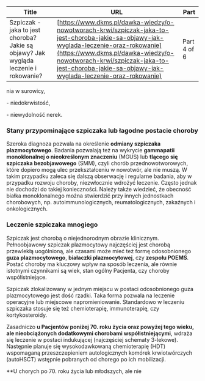 | **Title**       | **URL**           | **Part**              |
|-----------------|-------------------|-----------------------|
| Szpiczak - jaka to jest choroba? Jakie są objawy? Jak wygląda leczenie i rokowanie?         | [https://www.dkms.pl/dawka-wiedzy/o-nowotworach-krwi/szpiczak-jaka-to-jest-choroba-jakie-sa-objawy-jak-wyglada-leczenie-oraz-rokowanie](https://www.dkms.pl/dawka-wiedzy/o-nowotworach-krwi/szpiczak-jaka-to-jest-choroba-jakie-sa-objawy-jak-wyglada-leczenie-oraz-rokowanie)    | Part 4 of 6          |

nia w surowicy,


\- niedokrwistość,


\- niewydolność nerek.


### Stany przypominające szpiczaka lub łagodne postacie choroby


Szeroka diagnoza pozwala na określenie **odmiany szpiczaka plazmocytowego**. Badania pozwalają też na wykrycie **gammapatii monoklonalnej o nieokreślonym znaczeniu** (MGUS) lub **tlącego się szpiczaka bezobjawowego** (SMM), czyli chorób przednowotworowych, które dopiero mogą ulec przekształceniu w nowotwór, ale nie muszą. W takim przypadku zaleca się dalszą obserwację i regularne badania, aby w przypadku rozwoju choroby, niezwłocznie wdrożyć leczenie. Często jednak nie dochodzi do takiej konieczności. Należy także wiedzieć, że obecność białka monoklonalnego można stwierdzić przy innych jednostkach chorobowych, np. autoimmunologicznych, reumatologicznych, zakaźnych i onkologicznych.


### Leczenie szpiczaka mnogiego


Szpiczak jest chorobą o niejednorodnym obrazie klinicznym. Pełnoobjawowy szpiczak plazmocytowy najczęściej jest chorobą przewlekłą uogólnioną, ale czasami może mieć też formę odosobnionego **guza plazmocytowego**, **białaczki plazmocytowej**, czy **zespołu POEMS**. Postać choroby ma kluczowy wpływ na sposób leczenia, ale równie istotnymi czynnikami są wiek, stan ogólny Pacjenta, czy choroby współistniejące.


Szpiczak zlokalizowany w jednym miejscu w postaci odosobnionego guza plazmocytowego jest dość rzadki. Taka forma pozwala na leczenie operacyjne lub miejscowe napromieniowanie. Standardowo w leczeniu szpiczaka stosuje się też chemioterapię, immunoterapię, czy kortykosteroidy.


Zasadniczo **u Pacjentów poniżej 70\. roku życia oraz powyżej tego wieku, ale nieobciążonych dodatkowymi chorobami współistniejącymi**, wdraża się leczenie w postaci indukującej (najczęściej schematy 3\-lekowe). Następnie planuje się wysokodawkowaną chemioterapię (HDT) wspomaganą przeszczepieniem autologicznych komórek krwiotwórczych (autoHSCT) wstępnie pobranych od chorego po ich mobilizacji.


**U chorych po 70\. roku życia lub młodszych, ale nie